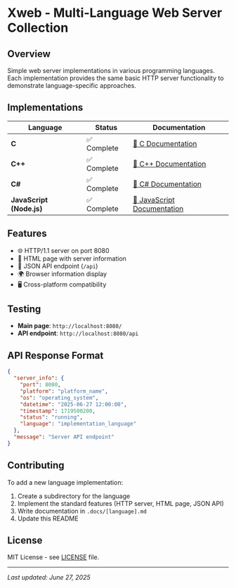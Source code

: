 # Xweb - Multi-Language Web Server Collection

## Overview

Simple web server implementations in various programming languages. Each implementation provides the same basic HTTP server functionality to demonstrate language-specific approaches.

## Implementations

| Language | Status | Documentation |
|----------|--------|---------------|
| **C** | ✅ Complete | [📖 C Documentation](.docs/c.md) |
| **C++** | ✅ Complete | [📖 C++ Documentation](.docs/cpp.md) |
| **C#** | ✅ Complete | [📖 C# Documentation](.docs/csharp.md) |
| **JavaScript (Node.js)** | ✅ Complete | [📖 JavaScript Documentation](.docs/js.md) |

## Features

- 🌐 HTTP/1.1 server on port 8080
- 📄 HTML page with server information
- 🔗 JSON API endpoint (`/api`)
- 🌍 Browser information display
- 🖥️ Cross-platform compatibility

## Testing

- **Main page**: `http://localhost:8080/`
- **API endpoint**: `http://localhost:8080/api`

## API Response Format

```json
{
  "server_info": {
    "port": 8080,
    "platform": "platform_name",
    "os": "operating_system",
    "datetime": "2025-06-27 12:00:00",
    "timestamp": 1719500200,
    "status": "running",
    "language": "implementation_language"
  },
  "message": "Server API endpoint"
}
```

## Contributing

To add a new language implementation:

1. Create a subdirectory for the language
2. Implement the standard features (HTTP server, HTML page, JSON API)
3. Write documentation in `.docs/[language].md`
4. Update this README

## License

MIT License - see [LICENSE](LICENSE) file.

---

*Last updated: June 27, 2025*